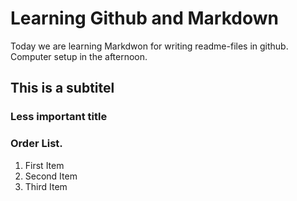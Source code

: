 # Learning Github and Markdown
Today we are learning Markdwon for writing readme-files in github. Computer setup in the afternoon.


## This is a subtitel

### Less important title

### Order List.
1. First Item
2. Second Item
3. Third Item
